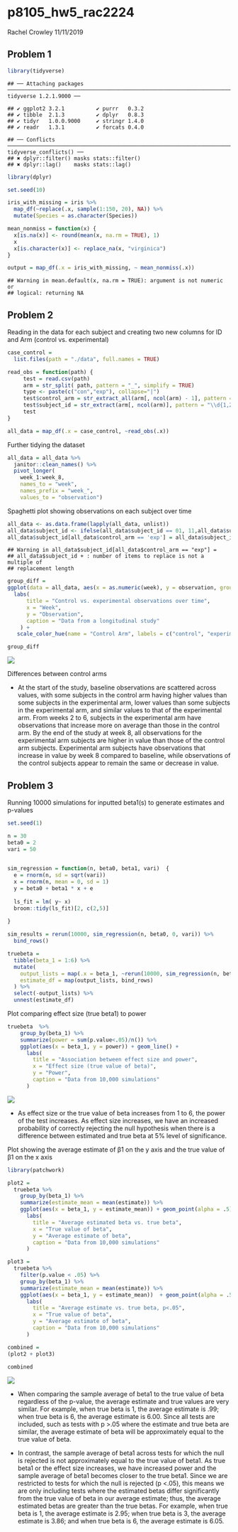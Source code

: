 p8105\_hw5\_rac2224
================
Rachel Crowley
11/11/2019

## Problem 1

``` r
library(tidyverse)
```

    ## ── Attaching packages ─────────────────────────────────────────────────────────────────────────────── tidyverse 1.2.1.9000 ──

    ## ✔ ggplot2 3.2.1          ✔ purrr   0.3.2     
    ## ✔ tibble  2.1.3          ✔ dplyr   0.8.3     
    ## ✔ tidyr   1.0.0.9000     ✔ stringr 1.4.0     
    ## ✔ readr   1.3.1          ✔ forcats 0.4.0

    ## ── Conflicts ─────────────────────────────────────────────────────────────────────────────────────── tidyverse_conflicts() ──
    ## ✖ dplyr::filter() masks stats::filter()
    ## ✖ dplyr::lag()    masks stats::lag()

``` r
library(dplyr)

set.seed(10)

iris_with_missing = iris %>% 
  map_df(~replace(.x, sample(1:150, 20), NA)) %>%
  mutate(Species = as.character(Species))

mean_nonmiss = function(x) {
  x[is.na(x)] <- round(mean(x, na.rm = TRUE), 1)
  x
  x[is.character(x)] <- replace_na(x, "virginica")
}

output = map_df(.x = iris_with_missing, ~ mean_nonmiss(.x))
```

    ## Warning in mean.default(x, na.rm = TRUE): argument is not numeric or
    ## logical: returning NA

## Problem 2

Reading in the data for each subject and creating two new columns for ID
and Arm (control vs. experimental)

``` r
case_control = 
  list.files(path = "./data", full.names = TRUE)

read_obs = function(path) {
     test = read.csv(path)
     arm = str_split( path, pattern = "_", simplify = TRUE)
     type <- paste(c("con","exp"), collapse="|")
     test$control_arm = str_extract_all(arm[, ncol(arm) - 1], pattern = type )
     test$subject_id = str_extract(arm[, ncol(arm)], pattern = "\\d{1,2}")
     test
}

all_data = map_df(.x = case_control, ~read_obs(.x))
```

Further tidying the dataset

``` r
all_data = all_data %>%
  janitor::clean_names() %>%
  pivot_longer(
    week_1:week_8,
    names_to = "week", 
    names_prefix = "week_",
    values_to = "observation") 
```

Spaghetti plot showing observations on each subject over time

``` r
all_data <- as.data.frame(lapply(all_data, unlist)) 
all_data$subject_id <- ifelse(all_data$subject_id == 01, 11,all_data$subject_id)
all_data$subject_id[all_data$control_arm == 'exp'] = all_data$subject_id + 10
```

    ## Warning in all_data$subject_id[all_data$control_arm == "exp"] =
    ## all_data$subject_id + : number of items to replace is not a multiple of
    ## replacement length

``` r
group_diff = 
ggplot(data = all_data, aes(x = as.numeric(week), y = observation, group = subject_id, color =control_arm)) + geom_line() +
  labs(
      title = "Control vs. experimental observations over time",
      x = "Week",
      y = "Observation",
      caption = "Data from a longitudinal study"
    ) + 
   scale_color_hue(name = "Control Arm", labels = c("control", "experimental")) 

group_diff
```

![](p8105_hw5_rac2224_files/figure-gfm/unnamed-chunk-4-1.png)<!-- -->

Differences between control arms

  - At the start of the study, baseline observations are scattered
    across values, with some subjects in the control arm having higher
    values than some subjects in the experimental arm, lower values than
    some subjects in the experimental arm, and similar values to that of
    the experimental arm. From weeks 2 to 6, subjects in the
    experimental arm have observations that increase more on average
    than those in the control arm. By the end of the study at week 8,
    all observations for the experimental arm subjects are higher in
    value than those of the control arm subjects. Experimental arm
    subjects have observations that increase in value by week 8 compared
    to baseline, while observations of the control subjects appear to
    remain the same or decrease in value.

## Problem 3

Running 10000 simulations for inputted beta1(s) to generate estimates
and p-values

``` r
set.seed(1)

n = 30
beta0 = 2
vari = 50

 
sim_regression = function(n, beta0, beta1, vari)  {
  e = rnorm(n, sd = sqrt(vari))
  x = rnorm(n, mean = 0, sd = 1)
  y = beta0 + beta1 * x + e
  
  ls_fit = lm( y~ x)
  broom::tidy(ls_fit)[2, c(2,5)]
  
}

sim_results = rerun(10000, sim_regression(n, beta0, 0, vari)) %>%
  bind_rows() 

truebeta = 
  tibble(beta_1 = 1:6) %>%
  mutate(
    output_lists = map(.x = beta_1, ~rerun(10000, sim_regression(n, beta0, beta1 = .x, vari))),
    estimate_df = map(output_lists, bind_rows)
  ) %>%
  select(-output_lists) %>%
  unnest(estimate_df) 
```

Plot comparing effect size (true beta1) to power

``` r
truebeta  %>%
    group_by(beta_1) %>%
    summarize(power = sum(p.value<.05)/n()) %>%
    ggplot(aes(x = beta_1, y = power)) + geom_line() +
      labs(
        title = "Association between effect size and power",
        x = "Effect size (true value of beta)",
        y = "Power",
        caption = "Data from 10,000 simulations"
      )
```

![](p8105_hw5_rac2224_files/figure-gfm/unnamed-chunk-6-1.png)<!-- -->

  - As effect size or the true value of beta increases from 1 to 6, the
    power of the test increases. As effect size increases, we have an
    increased probability of correctly rejecting the null hypothesis
    when there is a difference between estimated and true beta at 5%
    level of significance.

Plot showing the average estimate of β̂1 on the y axis and the true
value of β1 on the x axis

``` r
library(patchwork)

plot2 = 
  truebeta %>%
    group_by(beta_1) %>%
    summarize(estimate_mean = mean(estimate)) %>%
    ggplot(aes(x = beta_1, y = estimate_mean)) + geom_point(alpha = .5) +
      labs(
        title = "Average estimated beta vs. true beta",
        x = "True value of beta",
        y = "Average estimate of beta",
        caption = "Data from 10,000 simulations"
      )

plot3 = 
  truebeta %>% 
    filter(p.value < .05) %>%
    group_by(beta_1) %>%
    summarize(estimate_mean = mean(estimate)) %>%
    ggplot(aes(x = beta_1, y = estimate_mean))  + geom_point(alpha = .5) +  
      labs(
        title = "Average estimate vs. true beta, p<.05",
        x = "True value of beta",
        y = "Average estimate of beta",
        caption = "Data from 10,000 simulations"
      )

combined = 
(plot2 + plot3)
    
combined
```

![](p8105_hw5_rac2224_files/figure-gfm/unnamed-chunk-7-1.png)<!-- -->

  - When comparing the sample average of beta1 to the true value of beta
    regardless of the p-value, the average estimate and true values are
    very similar. For example, when true beta is 1, the average estimate
    is .99; when true beta is 6, the average estimate is 6.00. Since all
    tests are included, such as tests with p \>.05 where the estimate
    and true beta are similar, the average estimate of beta will be
    approximately equal to the true value of beta.

  - In contrast, the sample average of beta1 across tests for which the
    null is rejected is not approximately equal to the true value of
    beta1. As true beta1 or the effect size increases, we have increased
    power and the sample average of beta1 becomes closer to the true
    beta1. Since we are restricted to tests for which the null is
    rejected (p \<.05), this means we are only including tests where the
    estimated betas differ significantly from the true value of beta in
    our average estimate; thus, the average estimated betas are greater
    than the true betas. For example, when true beta is 1, the average
    estimate is 2.95; when true beta is 3, the average estimate is 3.86;
    and when true beta is 6, the average estimate is 6.05.
